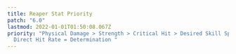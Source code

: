 ```yaml
---
title: Reaper Stat Priority
patch: "6.0"
lastmod: 2022-01-01T01:50:08.067Z
priority: "Physical Damage > Strength > Critical Hit > Desired Skill Speed >
  Direct Hit Rate = Determination "
---
```

